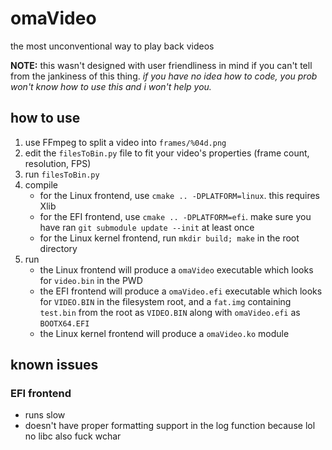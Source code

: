 # omaVideo

the most unconventional way to play back videos

**NOTE:** this wasn't designed with user friendliness in mind if you can't tell from the jankiness of this thing. _if you have no idea how to code, you prob won't know how to use this and i won't help you._

## how to use

1. use FFmpeg to split a video into `frames/%04d.png`
2. edit the `filesToBin.py` file to fit your video's properties (frame count, resolution, FPS)
3. run `filesToBin.py`
4. compile
   - for the Linux frontend, use `cmake .. -DPLATFORM=linux`. this requires Xlib
   - for the EFI frontend, use `cmake .. -DPLATFORM=efi`. make sure you have ran `git submodule update --init` at least once
   - for the Linux kernel frontend, run `mkdir build; make` in the root directory
5. run
   - the Linux frontend will produce a `omaVideo` executable which looks for `video.bin` in the PWD
   - the EFI frontend will produce a `omaVideo.efi` executable which looks for `VIDEO.BIN` in the filesystem root, and a `fat.img` containing `test.bin` from the root as `VIDEO.BIN` along with `omaVideo.efi` as `BOOTX64.EFI`
   - the Linux kernel frontend will produce a `omaVideo.ko` module

## known issues

### EFI frontend

- runs slow
- doesn't have proper formatting support in the log function because lol no libc also fuck wchar
